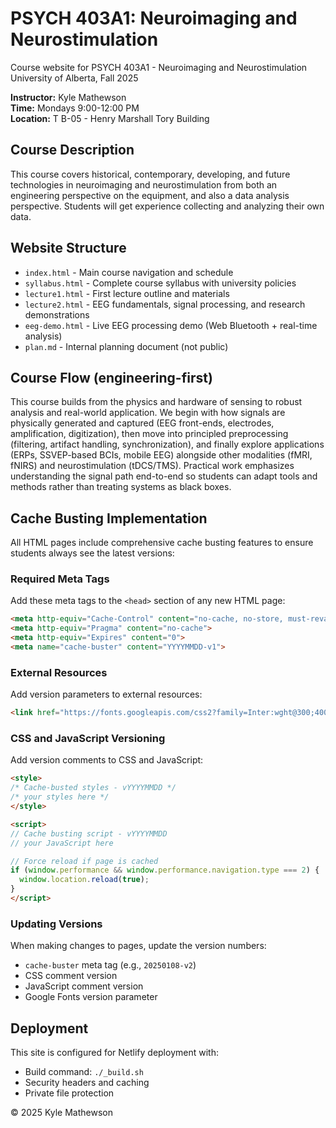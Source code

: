 # PSYCH 403A1: Neuroimaging and Neurostimulation

Course website for PSYCH 403A1 - Neuroimaging and Neurostimulation  
University of Alberta, Fall 2025

**Instructor:** Kyle Mathewson  
**Time:** Mondays 9:00-12:00 PM  
**Location:** T B-05 - Henry Marshall Tory Building  

## Course Description

This course covers historical, contemporary, developing, and future technologies in neuroimaging and neurostimulation from both an engineering perspective on the equipment, and also a data analysis perspective. Students will get experience collecting and analyzing their own data.

## Website Structure

- `index.html` - Main course navigation and schedule
- `syllabus.html` - Complete course syllabus with university policies
- `lecture1.html` - First lecture outline and materials
- `lecture2.html` - EEG fundamentals, signal processing, and research demonstrations
- `eeg-demo.html` - Live EEG processing demo (Web Bluetooth + real-time analysis)
- `plan.md` - Internal planning document (not public)

## Course Flow (engineering-first)

This course builds from the physics and hardware of sensing to robust analysis and real-world application. We begin with how signals are physically generated and captured (EEG front-ends, electrodes, amplification, digitization), then move into principled preprocessing (filtering, artifact handling, synchronization), and finally explore applications (ERPs, SSVEP-based BCIs, mobile EEG) alongside other modalities (fMRI, fNIRS) and neurostimulation (tDCS/TMS). Practical work emphasizes understanding the signal path end-to-end so students can adapt tools and methods rather than treating systems as black boxes.

## Cache Busting Implementation

All HTML pages include comprehensive cache busting features to ensure students always see the latest versions:

### Required Meta Tags
Add these meta tags to the `<head>` section of any new HTML page:
```html
<meta http-equiv="Cache-Control" content="no-cache, no-store, must-revalidate">
<meta http-equiv="Pragma" content="no-cache">
<meta http-equiv="Expires" content="0">
<meta name="cache-buster" content="YYYYMMDD-v1">
```

### External Resources
Add version parameters to external resources:
```html
<link href="https://fonts.googleapis.com/css2?family=Inter:wght@300;400;600;800&family=Spectral:wght@300;400;600;700&display=swap&v=YYYYMMDD" rel="stylesheet">
```

### CSS and JavaScript Versioning
Add version comments to CSS and JavaScript:
```html
<style>
/* Cache-busted styles - vYYYYMMDD */
/* your styles here */
</style>

<script>
// Cache busting script - vYYYYMMDD
// your JavaScript here

// Force reload if page is cached
if (window.performance && window.performance.navigation.type === 2) {
  window.location.reload(true);
}
</script>
```

### Updating Versions
When making changes to pages, update the version numbers:
- `cache-buster` meta tag (e.g., `20250108-v2`)
- CSS comment version
- JavaScript comment version  
- Google Fonts version parameter

## Deployment

This site is configured for Netlify deployment with:
- Build command: `./_build.sh`
- Security headers and caching
- Private file protection

© 2025 Kyle Mathewson
